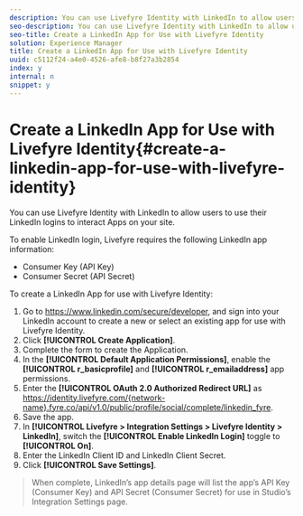 ```yaml
---
description: You can use Livefyre Identity with LinkedIn to allow users to use their LinkedIn logins to interact Apps on your site.
seo-description: You can use Livefyre Identity with LinkedIn to allow users to use their LinkedIn logins to interact Apps on your site.
seo-title: Create a LinkedIn App for Use with Livefyre Identity
solution: Experience Manager
title: Create a LinkedIn App for Use with Livefyre Identity
uuid: c5112f24-a4e0-4526-afe8-b8f27a3b2854
index: y
internal: n
snippet: y
---
```


# Create a LinkedIn App for Use with Livefyre Identity{#create-a-linkedin-app-for-use-with-livefyre-identity}

You can use Livefyre Identity with LinkedIn to allow users to use their LinkedIn logins to interact Apps on your site.

To enable LinkedIn login, Livefyre requires the following LinkedIn app information:

* Consumer Key (API Key)
* Consumer Secret (API Secret)

To create a LinkedIn App for use with Livefyre Identity:

1. Go to https://www.linkedin.com/secure/developer, and sign into your LinkedIn account to create a new or select an existing app for use with Livefyre Identity.
1. Click **[!UICONTROL Create Application]**.
1. Complete the form to create the Application.
1. In the **[!UICONTROL Default Application Permissions]**, enable the **[!UICONTROL r_basicprofile]** and **[!UICONTROL r_emailaddress]** app permissions.
1. Enter the **[!UICONTROL OAuth 2.0 Authorized Redirect URL]** as https://identity.livefyre.com/{network-name}.fyre.co/api/v1.0/public/profile/social/complete/linkedin_fyre.
1. Save the app.
1. In **[!UICONTROL Livefyre > Integration Settings > Livefyre Identity > LinkedIn]**, switch the **[!UICONTROL Enable LinkedIn Login]** toggle to **[!UICONTROL On]**.
1. Enter the LinkedIn Client ID and LinkedIn Client Secret.
1. Click **[!UICONTROL Save Settings]**.
>When complete, LinkedIn’s app details page will list the app’s API Key (Consumer Key) and API Secret (Consumer Secret) for use in Studio’s Integration Settings page.
